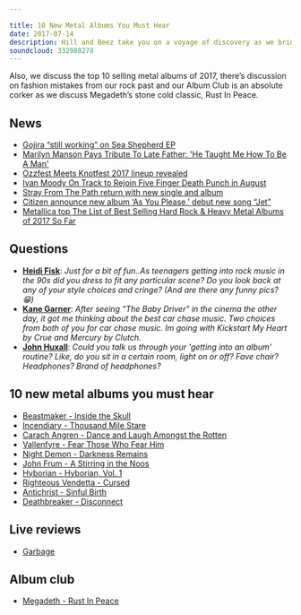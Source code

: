 ```yaml
---

title: 10 New Metal Albums You Must Hear
date: 2017-07-14
description: Hill and Beez take you on a voyage of discovery as we bring you 10 metal albums that are flying under the radar of mainstream attention but kick all kinds of ass. Everything from nasty thrash and a hulked up NOWBHM revival to a band that you will fall in love with if you adore early Mastodon, from a commercial metalcore band that actually remembers the metal part of that deal to urban hardcore and a band for fans of both Nails and Bathory alike to get into, this is a one stop guide to some really incredible metal bands that may have passed you by so far in 2017 (this starts at the half hour mark).
soundcloud: 332988278
---
```


Also, we discuss the top 10 selling metal albums of 2017, there’s discussion on fashion mistakes from our rock past and our Album Club is an absolute corker as we discuss Megadeth’s stone cold classic, Rust In Peace.

## News

* [Gojira “still working” on Sea Shepherd EP](http://teamrock.com/news/2017-07-10/gojira-still-working-on-sea-shepherd-ep)
* [Marilyn Manson Pays Tribute To Late Father: 'He Taught Me How To Be A Man'](http://www.blabbermouth.net/news/marilyn-manson-pays-tribute-to-late-father-he-taught-me-how-to-be-a-man.html)
* [Ozzfest Meets Knotfest 2017 lineup revealed](http://teamrock.com/news/2017-07-10/ozzfest-meets-knotfest-2017-lineup-revealed)
* [Ivan Moody On Track to Rejoin Five Finger Death Punch in August](http://loudwire.com/ivan-moody-on-track-rejoin-five-finger-death-punch-august-treatment-addiction/)
* [Stray From The Path return with new single and album](http://teamrock.com/news/2017-07-13/stray-from-the-path-return-with-new-single-and-album)
* [Citizen announce new album ‘As You Please,’ debut new song “Jet”](http://www.altpress.com/news/entry/citizen_release_new_song_jet_album_pre_order)
* [Metallica top The List of Best Selling Hard Rock & Heavy Metal Albums of 2017 So Far](http://www.metalinjection.net/its-just-business/record-sales/metallica-top-the-list-of-best-selling-hard-rock-heavy-metal-albums-of-2017-so-far)

## Questions

* **[Heidi Fisk](https://www.facebook.com/thatsnotmetalpodcast/photos/a.1814755825417620.1073741828.1814737015419501/2140083746218158/?type=3&comment_id=2140094482883751&comment_tracking=%7B%22tn%22%3A%22R9%22%7D)**: _Just for a bit of fun..As teenagers getting into rock music in the 90s did you dress to fit any particular scene? Do you look back at any of your style choices and cringe? (And are there any funny pics? 😁)_
* **[Kane Garner](https://www.facebook.com/thatsnotmetalpodcast/photos/a.1814755825417620.1073741828.1814737015419501/2140083746218158/?type=3&comment_id=2140112246215308&comment_tracking=%7B%22tn%22%3A%22R9%22%7D)**: _After seeing "The Baby Driver" in the cinema the other day, it got me thinking about the best car chase music. Two choices from both of you for car chase music. Im going with Kickstart My Heart by Crue and Mercury by Clutch._
* **[John Huxall](https://www.facebook.com/thatsnotmetalpodcast/photos/a.1814755825417620.1073741828.1814737015419501/2140083746218158/?type=3&comment_id=2140122229547643&comment_tracking=%7B%22tn%22%3A%22R9%22%7D)**: _Could you talk us through your 'getting into an album' routine? Like, do you sit in a certain room, light on or off? Fave chair? Headphones? Brand of headphones?_

## 10 new metal albums you must hear

* [Beastmaker - Inside the Skull](https://itunes.apple.com/gb/album/inside-the-skull/id1228723314)
* [Incendiary - Thousand Mile Stare](https://itunes.apple.com/gb/album/thousand-mile-stare/id1219089870)
* [Carach Angren - Dance and Laugh Amongst the Rotten](https://itunes.apple.com/gb/album/dance-and-laugh-amongst-the-rotten/id1211816690)
* [Vallenfyre - Fear Those Who Fear Him](https://itunes.apple.com/gb/album/fear-those-who-fear-him/id1219553702)
* [Night Demon - Darkness Remains](https://itunes.apple.com/gb/album/darkness-remains/id1210168543)
* [John Frum - A Stirring in the Noos](https://itunes.apple.com/gb/album/a-stirring-in-the-noos/id1210181043)
* [Hyborian - Hyborian, Vol. 1](https://itunes.apple.com/gb/album/hyborian-vol-1/id1203258002)
* [Righteous Vendetta - Cursed](https://itunes.apple.com/gb/album/cursed/id1197427798)
* [Antichrist - Sinful Birth](https://itunes.apple.com/gb/album/sinful-birth/id1241901627)
* [Deathbreaker - Disconnect](https://itunes.apple.com/gb/album/disconnect/id1228936659)

## Live reviews

* [Garbage](https://www.songkick.com/concerts/29450719-blondie-at-hollywood-bowl)

## Album club

* [Megadeth - Rust In Peace](https://itunes.apple.com/gb/album/rust-in-peace/id724648893)
